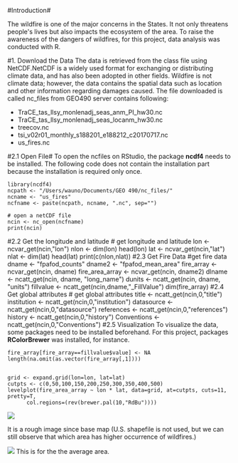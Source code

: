 #Introduction#

The wildfire is one of the major concerns in the States. It not only threatens people's lives but also impacts the ecosystem of the area. To raise the awareness of the dangers of wildfires, for this project, data analysis was conducted with R.


#1. Download the Data
The data is retrieved from the class file using NetCDF.NetCDF is a widely used format for exchanging or distributing climate data, and has also been adopted in other fields. Wildfire is not climate data; however, the data contains the spatial data such as location and other information regarding damages caused. The file downloaded is called nc_files from GEO490 server contains following:

* TraCE_tas_llsy_monlenadj_seas_anm_PI_hw30.nc
* TraCE_tas_llsy_monlenadj_seas_locanm_hw30.nc
* treecov.nc
* tsi_v02r01_monthly_s188201_e188212_c20170717.nc
* us_fires.nc

#2.1 Open File#
To open the ncfiles on RStudio, the package **ncdf4** needs to be installed. The following code does not contain the installation part because the installation is required only once.  

    library(ncdf4)
	ncpath <- "/Users/wauno/Documents/GEO 490/nc_files/"
	ncname <- "us_fires"
	ncfname <- paste(ncpath, ncname, ".nc", sep="")

	# open a netCDF file
	ncin <- nc_open(ncfname)
	print(ncin)

#2.2 Get the longitude and latitude
    # get longitude and latitude
	lon <- ncvar_get(ncin,"lon")
	nlon <- dim(lon)
	head(lon)
	lat <- ncvar_get(ncin,"lat")
	nlat <- dim(lat)
	head(lat)
	print(c(nlon,nlat))
#2.3 Get Fire Data
	#get fire data
	dname <- "fpafod_counts"
	dname2 <- "fpafod_mean_area"
	fire_array <- ncvar_get(ncin, dname)
	fire_area_array <- ncvar_get(ncin, dname2)
	dlname <- ncatt_get(ncin, dname, "long_name")
	dunits <- ncatt_get(ncin, dname, "units")
	fillvalue <- ncatt_get(ncin,dname,"_FillValue")
	dim(fire_array)
#2.4 Get global attributes
	# get global attributes
	title <- ncatt_get(ncin,0,"title")
	institution <- ncatt_get(ncin,0,"institution")
	datasource <- ncatt_get(ncin,0,"datasource")
	references <- ncatt_get(ncin,0,"references")
	history <- ncatt_get(ncin,0,"history")
	Conventions <- ncatt_get(ncin,0,"Conventions")
#2.5 Visualization
To visualize the data, some packages need to be installed beforehand. For this project, packages **RColorBrewer** was installed, for instance.

	fire_array[fire_array==fillvalue$value] <- NA
	length(na.omit(as.vector(fire_array[,1])))


	grid <- expand.grid(lon=lon, lat=lat)
	cutpts <- c(0,50,100,150,200,250,300,350,400,500)
	levelplot(fire_area_array ~ lon * lat, data=grid, at=cutpts, cuts=11, pretty=T, 
          col.regions=(rev(brewer.pal(10,"RdBu"))))

![](https://i.imgur.com/GUdgdum.png)

It is a rough image since base map (U.S. shapefile is not used, but we can still observe that which area has higher occurrence of wildfires.)

![](https://i.imgur.com/QYjNChp.png)
This is for the the average area.



    